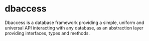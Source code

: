 # dbaccess
Dbaccess is a database framework providing a simple, uniform and universal API interacting with any database, as an abstraction layer providing interfaces, types and methods. 
